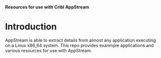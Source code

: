 **Resources for use with Cribl AppStream**

# Introduction
AppStream is able to extract details from almost any application executing on a Linux x86_64 system. This repo provides exanmple applications and various resources for use with AppStream.



